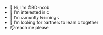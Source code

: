 - 👋 Hi, I’m @BD-noob
- 👀 I’m interested in c
- 🌱 I’m currently learning c
- 💞️ I’m looking for partners to learn c together
- 📫 reach me please

<!---
BD-noob/BD-noob is a ✨ special ✨ repository because its `README.md` (this file) appears on your GitHub profile.
You can click the Preview link to take a look at your changes.
--->
